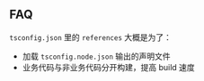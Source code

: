 ## FAQ

`tsconfig.json` 里的 `references` 大概是为了：

- 加载 `tsconfig.node.json` 输出的声明文件
- 业务代码与非业务代码分开构建，提高 build 速度

